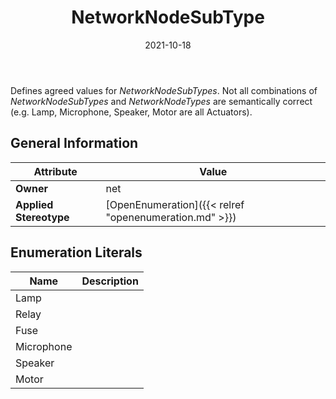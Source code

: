 ﻿---
title: NetworkNodeSubType
toc: false
type: specs
date: "2021-10-18"
draft: false
specification: VEC
version: 1.2.1
documentType: "Recommendation"
elementType: Class
classes:
  - NetworkNodeSubType
menu_name: vec-1.2.1
---
<p> Defines agreed values for <i>NetworkNodeSubTypes</i>. Not all combinations of <i>NetworkNodeSubTypes</i> and <i>NetworkNodeTypes</i> are semantically correct (e.g.&#160;Lamp, Microphone, Speaker, Motor are all Actuators).      </p>

## General Information

| Attribute               | Value |
|-------------------------|-------|
| **Owner**               | net |
| **Applied Stereotype**  | [OpenEnumeration]({{< relref "openenumeration.md" >}})<br/>  |

## Enumeration Literals
| Name          | **Description** |
|---------------|-----------------|
| Lamp |  |
| Relay |  |
| Fuse |  |
| Microphone |  |
| Speaker |  |
| Motor |  |
